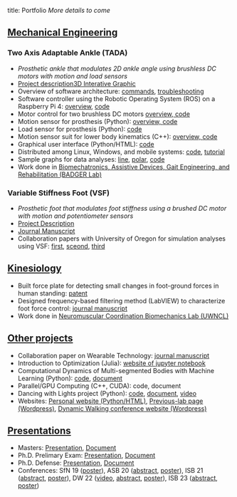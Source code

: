 title: Portfolio
*More details to come*
## <u>Mechanical Engineering</u>
### Two Axis Adaptable Ankle (TADA)
* *Prosthetic ankle that modulates 2D ankle angle using brushless DC motors with motion and load sensors*
* [Project description](https://github.com/kieran-nichols/catkin_ws_tadaros/tree/8d523b213062f5cb3155ff94542c0f2d29e2fa5c)[3D Interative Graphic](https://www.kieran-nichols.com/docs/VSF_Main_Assembly.html)
* Overview of software architecture: [commands](https://github.com/kieran-nichols/catkin_ws_remote/blob/498678f29a98c41b06cf444f24e4db143955122a/Software_command.md), [troubleshooting](https://github.com/kieran-nichols/catkin_ws_remote/blob/498678f29a98c41b06cf444f24e4db143955122a/Troubleshooting_doc.md)
* Software controller using the Robotic Operating System (ROS) on a Raspberry Pi 4: [overview](https://github.com/kieran-nichols/catkin_ws_tadaros/tree/8d523b213062f5cb3155ff94542c0f2d29e2fa5c/src/tada-ros/src/tada_ros/ankle_brain), [code](https://github.com/kieran-nichols/catkin_ws_tadaros/blob/8d523b213062f5cb3155ff94542c0f2d29e2fa5c/src/tada-ros/src/tada_ros/ankle_brain/brain_node.py)
* Motor control for two brushless DC motors [overview, ](https://github.com/kieran-nichols/catkin_ws_tadaros/tree/8d523b213062f5cb3155ff94542c0f2d29e2fa5c/src/soem)[code](https://github.com/kieran-nichols/catkin_ws_tadaros/blob/8d523b213062f5cb3155ff94542c0f2d29e2fa5c/src/soem/SOEM/test/linux/simple_test/simple_test.cpp)
* Motion sensor for prosthesis (Python): [overview, ](https://github.com/kieran-nichols/catkin_ws_tadaros/tree/8d523b213062f5cb3155ff94542c0f2d29e2fa5c/src/tada-ros/src/tada_ros/sensors)[code](https://github.com/kieran-nichols/catkin_ws_tadaros/blob/8d523b213062f5cb3155ff94542c0f2d29e2fa5c/src/tada-ros/src/tada_ros/sensors/sensor_node.py)
* Load sensor for prosthesis (Python): [code](https://github.com/kieran-nichols/catkin_ws_tadaros/blob/8d523b213062f5cb3155ff94542c0f2d29e2fa5c/src/tada-ros/src/tada_ros/europa/EuropaBLE.py)
* Motion sensor suit for lower body kinematics (C++): [overview, ](https://github.com/kieran-nichols/catkin_ws_remote/tree/498678f29a98c41b06cf444f24e4db143955122a/src/streaming_protocol)[code](https://github.com/kieran-nichols/catkin_ws_remote/blob/498678f29a98c41b06cf444f24e4db143955122a/src/streaming_protocol/main.cpp)
* Graphical user interface (Python/HTML): [code](https://github.com/kieran-nichols/catkin_ws_remote/blob/498678f29a98c41b06cf444f24e4db143955122a/src/talker_listener/scripts/listener_control.py)
* Distributed among Linux, Windows, and mobile systems: [code](https://github.com/kieran-nichols/catkin_ws_remote), [tutorial](https://www.kieran-nichols.com/category/tutorials.html)
* Sample graphs for data analyses: [line](https://www.kieran-nichols.com/sample-line-plot-for-tada-data.html), [polar](https://www.kieran-nichols.com/sample-polar-plot-for-tada-data.html), [code](https://github.com/kieran-nichols/catkin_ws_remote/blob/main/data/for_bags/bag_proccessing_kn.py)
* Work done in [Biomechatronics, Assistive Devices, Gait Engineering, and Rehabilitation (BADGER Lab)](https://uwbadgerlab.engr.wisc.edu/)
### Variable Stiffness Foot (VSF)
* *Prosthetic foot that modulates foot stiffness using a brushed DC motor with motion and potentiometer sensors*
* [Project Description](https://www.kieran-nichols.com/vsf-publication-post.html)
* [Journal Manuscript](https://github.com/kieran-nichols/kieran-nichols.github.io/blob/main/content/docs/1-s2.0-S0021929023000052-main.pdf)
* Collaboration papers with University of Oregon for simulation analyses using VSF: 
[first](https://github.com/kieran-nichols/kieran-nichols.github.io/blob/main/content/docs/GaitModelManuscript_JBME.pdf), 
[sceond](https://github.com/kieran-nichols/kieran-nichols.github.io/blob/main/content/docs/mcgeehan-et-al-2022-a-simulation-based-analysis-of-the-effects-of-variable-prosthesis-stiffness-on-interface-dynamics.pdf), 
[third](https://github.com/kieran-nichols/kieran-nichols.github.io/blob/main/content/docs/bio_143_07_074503.pdf)
## <u>Kinesiology</u>
* Built force plate for detecting small changes in foot-ground forces in human standing: [patent](https://patentimages.storage.googleapis.com/00/2c/cb/07a8d3c419e81c/US20180132777A1.pdf)
* Designed frequency-based filtering method (LabVIEW) to characterize foot force control: [journal manuscript](https://doi.org/10.1016/j.jbiomech.2018.11.039)
* Work done in [Neuromuscular Coordination Biomechanics Lab (UWNCL)](https://ncl.labs.wisc.edu/)
## <u>Other projects</u>
* Collaboration paper on Wearable Technology: [journal manuscript](https://github.com/kieran-nichols/kieran-nichols.github.io/blob/main/content/docs/1-s2.0-S246845112300048X-main.pdf)
* Introduction to Optimization (Julia): [website of jupyter notebook](https://nbviewer.org/urls/laurentlessard.com/teaching/cs524/project/Spring2018/DawsonDillsNichols.ipynb)
* Computational Dynamics of Multi-segmented Bodies with Machine Learning (Python): [code](https://github.com/kieran-nichols/ME_751_Code/tree/master/chrono-tensorflow), [document](https://github.com/kieran-nichols/kieran-nichols.github.io/blob/main/content/docs/me751KieranNichols.pdf)
* Parallel/GPU Computing (C++, CUDA): code, document
* Dancing with Lights project (Python): [code](https://github.com/kieran-nichols/Dancing_with_lights), [document](https://github.com/kieran-nichols/kieran-nichols.github.io/blob/main/content/docs/Kohler%Performance%Poster.pdf), [video](https://www.youtube.com/watch?v=UvtGAAe523U&ab_channel=WisconsinInstituteforDiscovery)
* Websites: [Personal website (Python/HTML)](https://www.kieran-nichols.com/), [Previous-lab page (Wordpress)](https://uwbadgerlab.engr.wisc.edu/lab-members-new/kieran-nichols/), [Dynamic Walking conference website (Wordpress)](https://dynamicwalking.engr.wisc.edu/)
## <u>Presentations</u>
* Masters: [Presentation](https://github.com/kieran-nichols/kieran-nichols.github.io/blob/main/content/docs/masters_pres.pdf), [Document](https://github.com/kieran-nichols/kieran-nichols.github.io/blob/main/content/docs/Masters_thesis.pdf)
* Ph.D. Prelimary Exam: [Presentation](https://github.com/kieran-nichols/kieran-nichols.github.io/blob/main/content/docs/Prelim_presentation.pdf), [Document](https://github.com/kieran-nichols/kieran-nichols.github.io/blob/main/content/docs/Dissertation%20Prelim%202021-11-30%20-%20final.pdf)
* Ph.D. Defense: [Presentation](https://github.com/kieran-nichols/kieran-nichols.github.io/blob/main/content/docs/Defense_presentation.pdf), [Document](https://github.com/kieran-nichols/kieran-nichols.github.io/blob/main/content/docs/Dissertation_submission.pdf)
* Conferences: SfN 19 ([poster](https://github.com/kieran-nichols/kieran-nichols.github.io/blob/main/content/docs/SfN_2019_poster.pptx)), ASB 20 ([abstract](https://github.com/kieran-nichols/kieran-nichols.github.io/blob/main/content/docs/AS2020_poster.pdf), 
[poster](https://github.com/kieran-nichols/kieran-nichols.github.io/blob/main/content/docs/Nichols_ASB_2020_Abstract_v01_KN.pdf)), 
ISB 21 ([abstract](https://github.com/kieran-nichols/kieran-nichols.github.io/blob/main/content/docs/ISB2021_Word_Abstract_Nichols_v02.pdf), 
[poster](https://github.com/kieran-nichols/kieran-nichols.github.io/blob/main/content/docs/ISB2021%only_poster.pdf)), 
DW 22 ([video](https://mediaspace.wisc.edu/media/DW22_Nichols%2C+Kieran+-+June+14th+2022%2C+10A23A59+am/1_nt5x4otd), 
[abstract](https://uwbadgerlab.engr.wisc.edu/wp-content/uploads/sites/727/2022/06/Nichols_Abstract_edited.mp4), 
[poster](https://uwbadgerlab.engr.wisc.edu/wp-content/uploads/sites/727/2022/06/Nichols_Abstract_edited.mp4)), 
ISB 23 ([abstract](https://github.com/kieran-nichols/kieran-nichols.github.io/blob/main/content/docs/ISB2021_Word_Abstract_Nichols_submission.pdf), 
[poster](https://github.com/kieran-nichols/kieran-nichols.github.io/blob/main/content/docs/ISB23_poster.pdf))
    